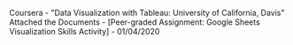 Coursera - "Data Visualization with Tableau: University of California, Davis"
Attached the Documents -
[Peer-graded Assignment: Google Sheets Visualization Skills Activity] - 01/04/2020
